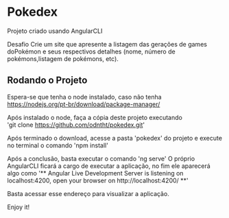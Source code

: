 # Pokedex
Projeto criado usando AngularCLI

Desafio
Crie um site que apresente a listagem das gerações de games doPokémon e seus respectivos detalhes (nome, número de pokémons,listagem de pokémons, etc).

## Rodando o Projeto

Espera-se que tenha o node instalado, caso não tenha
https://nodejs.org/pt-br/download/package-manager/

Após instalado o node, faça a cópia deste projeto executando  
'git clone https://github.com/odntht/pokedex.git'

Após terminado o download, acesse a pasta 'pokedex' do projeto e execute no terminal o comando 
'npm install'

Após a conclusão, basta executar o comando 
'ng serve'
O próprio AngularCLI ficará a cargo de executar a aplicação, no fim ele aparecerá algo como 
'** Angular Live Development Server is listening on localhost:4200, open your browser on http://localhost:4200/ **'

Basta acessar esse endereço para visualizar a aplicação.

Enjoy it!